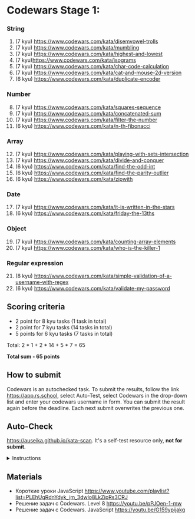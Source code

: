 # Codewars Stage 1:

### String

1. (7 kyu) https://www.codewars.com/kata/disemvowel-trolls
2. (7 kyu) https://www.codewars.com/kata/mumbling
3. (7 kyu) https://www.codewars.com/kata/highest-and-lowest
4. (7 kyu)https://www.codewars.com/kata/isograms
5. (7 kyu) https://www.codewars.com/kata/char-code-calculation
6. (7 kyu) https://www.codewars.com/kata/cat-and-mouse-2d-version
7. (6 kyu) https://www.codewars.com/kata/duplicate-encoder

### Number

8. (7 kyu) https://www.codewars.com/kata/squares-sequence
9. (7 kyu) https://www.codewars.com/kata/concatenated-sum
10. (7 kyu) https://www.codewars.com/kata/filter-the-number
11. (6 kyu) https://www.codewars.com/kata/n-th-fibonacci

### Array

12. (7 kyu) https://www.codewars.com/kata/playing-with-sets-intersection
13. (7 kyu) https://www.codewars.com/kata/divide-and-conquer
14. (6 kyu) https://www.codewars.com/kata/find-the-odd-int
15. (6 kyu) https://www.codewars.com/kata/find-the-parity-outlier
16. (6 kyu) https://www.codewars.com/kata/zipwith

### Date

17. (7 kyu) https://www.codewars.com/kata/it-is-written-in-the-stars
18. (6 kyu) https://www.codewars.com/kata/friday-the-13ths

### Object

19. (7 kyu) https://www.codewars.com/kata/counting-array-elements
20. (7 kyu) https://www.codewars.com/kata/who-is-the-killer-1

### Regular expression

21. (8 kyu) https://www.codewars.com/kata/simple-validation-of-a-username-with-regex
22. (6 kyu) https://www.codewars.com/kata/validate-my-password

## Scoring criteria

- 2 point for 8 kyu tasks (1 task in total)
- 2 point for 7 kyu tasks (14 tasks in total)
- 5 points for 6 kyu tasks (7 tasks in total)

Total: 2 \* 1 + 2 \* 14 + 5 \* 7 = 65

**Total sum - 65 points**

## How to submit

Codewars is an autochecked task. To submit the results, follow the link https://app.rs.school, select Auto-Test, select Codewars in the drop-down list and enter your codewars username in form. You can submit the result again before the deadline. Each next submit overwrites the previous one.

## Auto-Check

https://auseika.github.io/kata-scan. It's a self-test resource only, **not for submit**.

<details>
<summary>Instructions</summary>

1. Insert the list below into cata scan input.
<pre>
https://www.codewars.com/kata/disemvowel-trolls
https://www.codewars.com/kata/mumbling
https://www.codewars.com/kata/highest-and-lowest
https://www.codewars.com/kata/isograms
https://www.codewars.com/kata/char-code-calculation
https://www.codewars.com/kata/cat-and-mouse-2d-version
https://www.codewars.com/kata/duplicate-encoder
https://www.codewars.com/kata/squares-sequence
https://www.codewars.com/kata/concatenated-sum
https://www.codewars.com/kata/filter-the-number
https://www.codewars.com/kata/n-th-fibonacci
https://www.codewars.com/kata/playing-with-sets-intersection
https://www.codewars.com/kata/divide-and-conquer
https://www.codewars.com/kata/find-the-odd-int
https://www.codewars.com/kata/find-the-parity-outlier
https://www.codewars.com/kata/zipwith
https://www.codewars.com/kata/it-is-written-in-the-stars
https://www.codewars.com/kata/friday-the-13ths
https://www.codewars.com/kata/counting-array-elements
https://www.codewars.com/kata/who-is-the-killer-1
https://www.codewars.com/kata/simple-validation-of-a-username-with-regex
https://www.codewars.com/kata/validate-my-password
username
</pre>
2. Change `username` to your one.
3. Click 'CHECK' to see the result.
</details>

## Materials

- Короткие уроки JavaScript https://www.youtube.com/playlist?list=PLEhUqRdnYdyk_jm_3dwlo8LkZipRs3CRJ
- Решение задач с Codewars. Level 8 https://youtu.be/pPJOen-1-mw
- Решение задач с Codewars. JavaScript https://youtu.be/G159ypijakg
